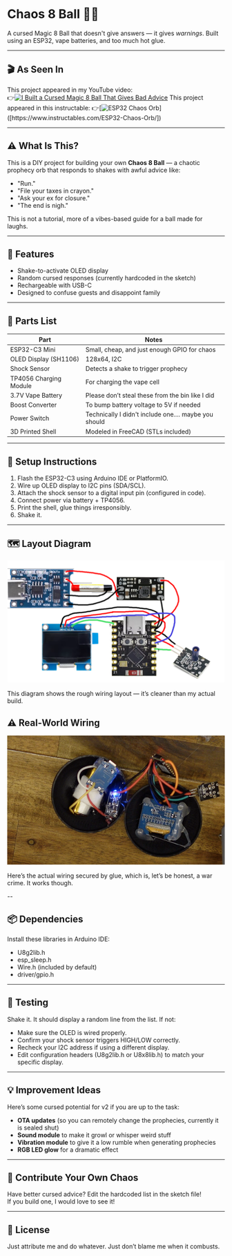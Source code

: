 # Chaos 8 Ball 🔮💀  
A cursed Magic 8 Ball that doesn't give answers — it gives *warnings*. 
Built using an ESP32, vape batteries, and too much hot glue.

---

## 🎬 As Seen In

This project appeared in my YouTube video:  
👉[![I Built a Cursed Magic 8 Ball That Gives Bad Advice](https://img.youtube.com/vi/-yIj9mfP2Uo/hqdefault.jpg)](https://www.youtube.com/watch?v=-yIj9mfP2Uo)
This project appeared in this instructable: 
👉[![ESP32 Chaos Orb]([https://img.youtube.com/vi/-yIj9mfP2Uo/hqdefault.jpg](https://content.instructables.com/FYD/W21R/MCW9FOW2/FYDW21RMCW9FOW2.gif?format=mp4))]([https://www.instructables.com/ESP32-Chaos-Orb/])



---

## ⚠️ What Is This?

This is a DIY project for building your own **Chaos 8 Ball** — a chaotic prophecy orb that responds to shakes with awful advice like:

- "Run."
- "File your taxes in crayon."
- "Ask your ex for closure."
- "The end is nigh."

This is not a tutorial, more of a vibes-based guide for a ball made for laughs.

---

## 🧠 Features

- Shake-to-activate OLED display
- Random cursed responses (currently hardcoded in the sketch)
- Rechargeable with USB-C
- Designed to confuse guests and disappoint family

---

## 🧰 Parts List

| Part | Notes |
|------|-------|
| ESP32-C3 Mini | Small, cheap, and just enough GPIO for chaos |
| OLED Display (SH1106) | 128x64, I2C |
| Shock Sensor | Detects a shake to trigger prophecy |
| TP4056 Charging Module | For charging the vape cell |
| 3.7V Vape Battery | Please don’t steal these from the bin like I did |
| Boost Converter | To bump battery voltage to 5V if needed |
| Power Switch | Technically I didn't include one.... maybe you should |
| 3D Printed Shell | Modeled in FreeCAD (STLs included) |

---

## 🔧 Setup Instructions

1. Flash the ESP32-C3 using Arduino IDE or PlatformIO.
2. Wire up OLED display to I2C pins (SDA/SCL).
3. Attach the shock sensor to a digital input pin (configured in code).
4. Connect power via battery + TP4056.
5. Print the shell, glue things irresponsibly.
6. Shake it.

---
## 🗺️ Layout Diagram

![Layout](./badwiringdiagram.png)

This diagram shows the rough wiring layout — it’s cleaner than my actual build.

## ⚠️ Real-World Wiring

![Bad Wiring](./layout.png)

Here’s the actual wiring secured by glue, which is, let’s be honest, a war crime. It works though.

--

## 📦 Dependencies

Install these libraries in Arduino IDE:

- U8g2lib.h
- esp_sleep.h
- Wire.h (included by default)
- driver/gpio.h

---

## 🧪 Testing

Shake it. It should display a random line from the list. If not:
- Make sure the OLED is wired properly.
- Confirm your shock sensor triggers HIGH/LOW correctly.
- Recheck your I2C address if using a different display.
- Edit configuration headers (U8g2lib.h or U8x8lib.h) to match your specific display.

---

## 💡 Improvement Ideas

Here’s some cursed potential for v2 if you are up to the task:

- **OTA updates** (so you can remotely change the prophecies, currently it is sealed shut)
- **Sound module** to make it growl or whisper weird stuff
- **Vibration module** to give it a low rumble when generating prophecies
- **RGB LED glow** for a dramatic effect

---

## 📮 Contribute Your Own Chaos

Have better cursed advice? Edit the hardcoded list in the sketch file!  
If you build one, I would love to see it!

---

## 🖤 License

Just attribute me and do whatever. Just don’t blame me when it combusts.

